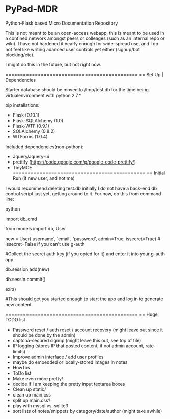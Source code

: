 PyPad-MDR
=========

Python-Flask based Micro Documentation Repository

This is not meant to be an open-access webapp, this is meant to be used in a confined network amongst peers
or colleages (such as an internal repo or wiki). I have not hardened it nearly enough for wide-spread use,
and I do not feel like writing adanced user controls yet either (signup/bot blocking/etc).

I might do this in the future, but not right now.

=============================================
== Set Up | Dependencies

Starter database should be moved to /tmp/test.db for the time being.
virtualenvironment with python 2.7.*

pip installations:

* Flask (0.10.1)
* Flask-SQLAlchemy (1.0)
* Flask-WTF (0.9.1)
* SQLAlchemy (0.8.2)
* WTForms (1.0.4)


Included dependencies(non-python):

* Jquery/Jquery-ui
* prettify (https://code.google.com/p/google-code-prettify/)
* TinyMCE
=============================================
== Initial Run (if new user, and not me)

I would recommend deleting test.db initially
I do not have a back-end db control script just yet, getting around to it.
For now, do this from command line:

python

import db_cmd

from models import db, User

new = User('username', 'email', 'password', admin=True, issecret=True) # issecret=False if you can't use g-auth

 #Collect the secret auth key (if you opted for it) and enter it into your g-auth app
 
db.session.add(new)

db.sessin.commit()

exit()

 #This should get you started enough to start the app and log in to generate new content

=============================================
== Huge TODO list

* Password reset / auth reset / account recovery (might leave out since it should be done by the admin)
* captcha-secured signup (might leave this out, see top of file)
* IP logging (stores IP that posted content, if not admin account, rate-limits)
* Improve admin interface / add user profiles
* maybe do embedded or locally-stored images in notes
* HowTos
* ToDo list
* Make even more pretty!
* decide if I am keeping the pretty input textarea boxes
* Clean up static/
* clean up main.css
* split up main.css?
* play with mysql vs. sqlite3
* sort lists of notes/snippets by category/date/author (might take awhile)



